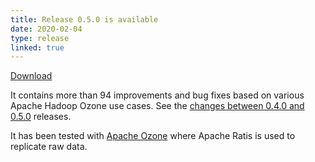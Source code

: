 ```yaml
---
title: Release 0.5.0 is available
date: 2020-02-04
type: release
linked: true
---
```

<!---
  Licensed under the Apache License, Version 2.0 (the "License");
  you may not use this file except in compliance with the License.
  You may obtain a copy of the License at

   http://www.apache.org/licenses/LICENSE-2.0

  Unless required by applicable law or agreed to in writing, software
  distributed under the License is distributed on an "AS IS" BASIS,
  WITHOUT WARRANTIES OR CONDITIONS OF ANY KIND, either express or implied.
  See the License for the specific language governing permissions and
  limitations under the License. See accompanying LICENSE file.
-->

[Download](https://ratis.apache.org/downloads.html)

It contains more than 94 improvements and bug fixes based on various Apache Hadoop Ozone use cases.
See the [changes between 0.4.0 and 0.5.0](https://github.com/apache/ratis/compare/0.4.0-rc4...ratis-0.5.0-rc0) releases.

It has been tested with [Apache Ozone](https://ozone.apache.org) where Apache Ratis is used to replicate raw data. 

